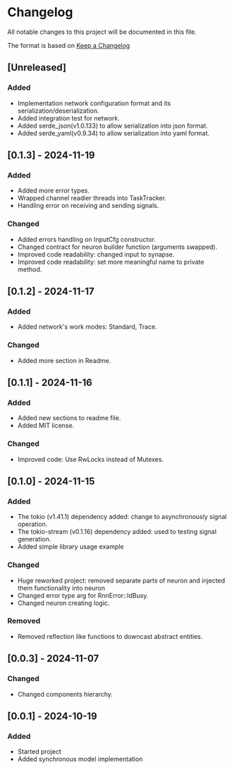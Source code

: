 # Changelog

All notable changes to this project will be documented in this file.

The format is based on [Keep a Changelog](https://keepachangelog.com/en/1.1.0/)

## [Unreleased]

### Added

- Implementation network configuration format and its serialization/deserialization.
- Added integration test for network.
- Added serde_json(v1.0.133) to allow serialization into json format.
- Added serde_yaml(v0.9.34) to allow serialization into yaml format.

## [0.1.3] - 2024-11-19

### Added

- Added more error types.
- Wrapped channel readier threads into TaskTracker.
- Handling error on receiving and sending signals.

### Changed

- Added errors handling on InputCfg constructor.
- Changed contract for neuron builder function (arguments swapped).
- Improved code readability: changed input to synapse.
- Improved code readability: set more meaningful name to private method.

## [0.1.2] - 2024-11-17

### Added

- Added network's work modes: Standard, Trace.

### Changed

- Added more section in Readme.

## [0.1.1] - 2024-11-16

### Added

- Added new sections to readme file.
- Added MIT license.

### Changed

- Improved code: Use RwLocks instead of Mutexes.

## [0.1.0] - 2024-11-15

### Added

- The tokio (v1.41.1) dependency added: change to asynchronously signal operation.
- The tokio-stream (v0.1.16) dependency added: used to testing signal generation.
- Added simple library usage example

### Changed

- Huge reworked project: removed separate parts of neuron and injected them functionality into neuron
- Changed error type arg for RnnError::IdBusy.
- Changed neuron creating logic.

### Removed

- Removed reflection like functions to downcast abstract entities.

## [0.0.3] - 2024-11-07

### Changed

- Changed components hierarchy.

## [0.0.1] - 2024-10-19

### Added

- Started project
- Added synchronous model implementation
